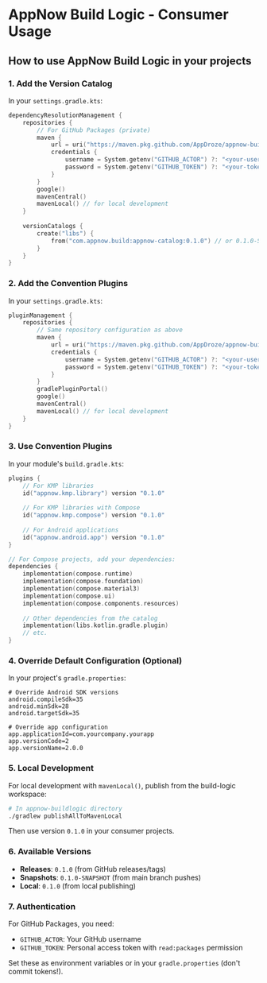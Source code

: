 # AppNow Build Logic - Consumer Usage

## How to use AppNow Build Logic in your projects

### 1. Add the Version Catalog

In your `settings.gradle.kts`:

```kotlin
dependencyResolutionManagement {
    repositories {
        // For GitHub Packages (private)
        maven { 
            url = uri("https://maven.pkg.github.com/AppDroze/appnow-buildlogic") 
            credentials {
                username = System.getenv("GITHUB_ACTOR") ?: "<your-username>"
                password = System.getenv("GITHUB_TOKEN") ?: "<your-token>"
            }
        }
        google()
        mavenCentral()
        mavenLocal() // for local development
    }
    
    versionCatalogs {
        create("libs") {
            from("com.appnow.build:appnow-catalog:0.1.0") // or 0.1.0-SNAPSHOT
        }
    }
}
```

### 2. Add the Convention Plugins

In your `settings.gradle.kts`:

```kotlin
pluginManagement {
    repositories {
        // Same repository configuration as above
        maven { 
            url = uri("https://maven.pkg.github.com/AppDroze/appnow-buildlogic")
            credentials {
                username = System.getenv("GITHUB_ACTOR") ?: "<your-username>"
                password = System.getenv("GITHUB_TOKEN") ?: "<your-token>"
            }
        }
        gradlePluginPortal()
        google()
        mavenCentral()
        mavenLocal() // for local development
    }
}
```

### 3. Use Convention Plugins

In your module's `build.gradle.kts`:

```kotlin
plugins {
    // For KMP libraries
    id("appnow.kmp.library") version "0.1.0"
    
    // For KMP libraries with Compose 
    id("appnow.kmp.compose") version "0.1.0"
    
    // For Android applications
    id("appnow.android.app") version "0.1.0"
}

// For Compose projects, add your dependencies:
dependencies {
    implementation(compose.runtime)
    implementation(compose.foundation)
    implementation(compose.material3)
    implementation(compose.ui)
    implementation(compose.components.resources)
    
    // Other dependencies from the catalog
    implementation(libs.kotlin.gradle.plugin)
    // etc.
}
```

### 4. Override Default Configuration (Optional)

In your project's `gradle.properties`:

```properties
# Override Android SDK versions
android.compileSdk=35
android.minSdk=28
android.targetSdk=35

# Override app configuration
app.applicationId=com.yourcompany.yourapp
app.versionCode=2
app.versionName=2.0.0
```

### 5. Local Development

For local development with `mavenLocal()`, publish from the build-logic workspace:

```bash
# In appnow-buildlogic directory
./gradlew publishAllToMavenLocal
```

Then use version `0.1.0` in your consumer projects.

### 6. Available Versions

- **Releases**: `0.1.0` (from GitHub releases/tags)
- **Snapshots**: `0.1.0-SNAPSHOT` (from main branch pushes)
- **Local**: `0.1.0` (from local publishing)

### 7. Authentication

For GitHub Packages, you need:
- `GITHUB_ACTOR`: Your GitHub username
- `GITHUB_TOKEN`: Personal access token with `read:packages` permission

Set these as environment variables or in your `gradle.properties` (don't commit tokens!).
